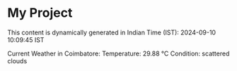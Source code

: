 # My Project

This content is dynamically generated in Indian Time (IST): 2024-09-10 10:09:45 IST


Current Weather in Coimbatore:
Temperature: 29.88 °C
Condition: scattered clouds
